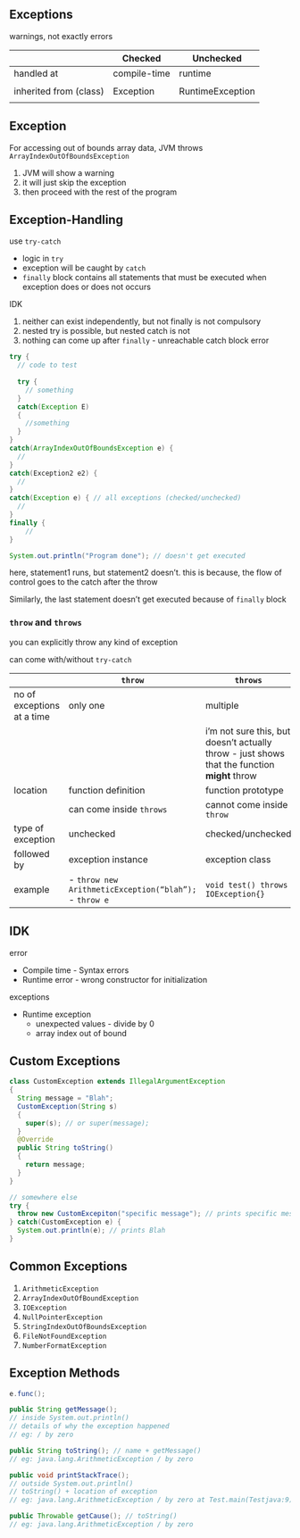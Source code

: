 ## Exceptions

warnings, not exactly errors

|                        | Checked      | Unchecked        |
| ---------------------- | ------------ | ---------------- |
| handled at             | compile-time | runtime          |
|                        |              |                  |
| inherited from (class) | Exception    | RuntimeException |
|                        |              |                  |

## Exception

For accessing out of bounds array data, JVM throws `ArrayIndexOutOfBoundsException`

1. JVM will show a warning
2. it will just skip the exception
3. then proceed with the rest of the program

## Exception-Handling

use `try-catch`

- logic in `try`
- exception will be caught by `catch`
- `finally` block contains all statements that must be executed when exception does or does not occurs

IDK

1. neither can exist independently, but not finally is not compulsory
2. nested try is possible, but nested catch is not
3. nothing can come up after `finally` - unreachable catch block error

``` java
try {
  // code to test
  
  try {
    // something
  }
  catch(Exception E)
  {
    //something
  }
}
catch(ArrayIndexOutOfBoundsException e) {
  //
}
catch(Exception2 e2) {
  //
}
catch(Exception e) { // all exceptions (checked/unchecked)
  //
}
finally {
	//
}

System.out.println("Program done"); // doesn't get executed
```

here, statement1 runs, but statement2 doesn’t. this is because, the flow of control goes to the catch after the throw

Similarly, the last statement doesn’t get executed because of `finally` block

### `throw` and `throws`

you can explicitly throw any kind of exception

can come with/without `try-catch`

|                            | `throw`                                                     | `throws`                                                     |
| -------------------------- | ----------------------------------------------------------- | ------------------------------------------------------------ |
| no of exceptions at a time | only one                                                    | multiple                                                     |
|                            |                                                             | i’m not sure this, but<br />doesn’t actually throw - just shows that the function **might** throw |
| location                   | function definition                                         | function prototype                                           |
|                            | can come inside `throws`                                    | cannot come inside `throw`                                   |
| type of exception          | unchecked                                                   | checked/unchecked                                            |
| followed by                | exception instance                                          | exception class                                              |
| example                    | - `throw new ArithmeticException(“blah”);`<br />- `throw e` | `void test() throws IOException{}`                           |

## IDK

error

- Compile time - Syntax errors
- Runtime error - wrong constructor for initialization

exceptions

- Runtime exception 
  - unexpected values - divide by 0
  - array index out of bound

## Custom Exceptions

``` java
class CustomException extends IllegalArgumentException
{
  String message = "Blah";
  CustomException(String s)
  {
    super(s); // or super(message);
  }
  @Override
  public String toString() 
  {
    return message;
  }
}

// somewhere else
try {
  throw new CustomExcepiton("specific message"); // prints specific message
} catch(CustomException e) {
  System.out.println(e); // prints Blah
}
```

## Common Exceptions

1. `ArithmeticException`
2. `ArrayIndexOutOfBoundException`
3. `IOException`
4. `NullPointerException`
5. `StringIndexOutOfBoundsException`
6. `FileNotFoundException`
7. `NumberFormatException`

## Exception Methods

```java
e.func();

public String getMessage();
// inside System.out.println()
// details of why the exception happened
// eg: / by zero

public String toString(); // name + getMessage()
// eg: java.lang.ArithmeticException / by zero

public void printStackTrace();
// outside System.out.println()
// toString() + location of exception
// eg: java.lang.ArithmeticException / by zero at Test.main(Testjava:9)

public Throwable getCause(); // toString()
// eg: java.lang.ArithmeticException / by zero
```
